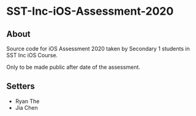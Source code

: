#  SST-Inc-iOS-Assessment-2020

## About

Source code for iOS Assessment 2020 taken by Secondary 1 students in SST Inc iOS Course.

Only to be made public after date of the assessment.

## Setters

- Ryan The
- Jia Chen
